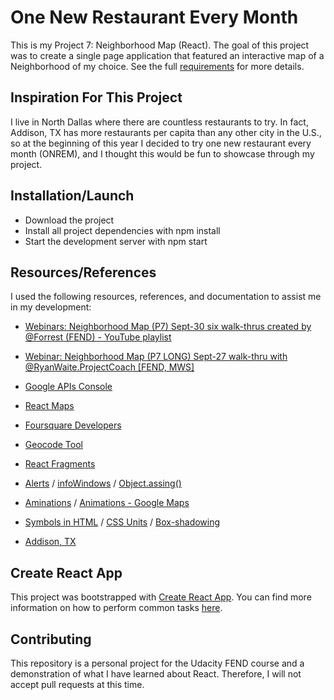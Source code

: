 # One New Restaurant Every Month

This is my Project 7: Neighborhood Map (React). The goal of this project was to create a single page application that featured an interactive map of a Neighborhood of my choice. See the full [requirements](https://review.udacity.com/#!/rubrics/1351/view) for more details.  

## Inspiration For This Project
I live in North Dallas where there are countless restaurants to try. In fact, Addison, TX has more restaurants per capita than any other city in the U.S., so at the beginning of this year I decided to try one new restaurant every month (ONREM), and I thought this would be fun to showcase through my project.

## Installation/Launch
* Download the project
* Install all project dependencies with npm install
* Start the development server with npm start

## Resources/References

I used the following resources, references, and documentation to assist me in my development:
* [Webinars: Neighborhood Map (P7) Sept-30 six walk-thrus created by @Forrest (FEND) - YouTube playlist](https://www.youtube.com/playlist?list=PL4rQq4MQP1crXuPtruu_eijgOUUXhcUCP)

* [Webinar: Neighborhood Map (P7 LONG) Sept-27 walk-thru with @RyanWaite.ProjectCoach [FEND, MWS]](https://www.youtube.com/watch?v=LvQe7xrUh7I&index=6&list=PLKC17wty6rS1XVZbRlWjYU0WVsIoJyO3s&t=0s)

* [Google APIs Console](https://console.developers.google.com)

* [React Maps](https://github.com/tomchentw/react-google-maps/blob/master/src/docs/configuration.md)

* [Foursquare Developers](https://developer.foursquare.com/docs/api/venues/search)

* [Geocode Tool](https://google-developers.appspot.com/maps/documentation/utils/geocoder/#place_id%3DChIJQVEMm_WdToYR0CmVaBzG4Ug)

* [React Fragments](https://reactjs.org/docs/fragments.html)

* [Alerts](https://www.w3schools.com/js/tryit.asp?filename=tryjs_alert2) / [infoWindows](https://developers.google.com/maps/documentation/javascript/infowindows#close) / [Object.assing()](https://developer.mozilla.org/en-US/docs/Web/JavaScript/Reference/Global_Objects/Object/assign)

* [Aminations](https://stackoverflow.com/questions/44729776/how-can-animation-be-added-to-markers-in-react-google-maps) / [Animations - Google Maps](https://developers.google.com/maps/documentation/javascript/examples/marker-animations)

* [Symbols in HTML](https://www.rapidtables.com/web/html/html-codes/html-code-tm.html) / [CSS Units](https://www.w3schools.com/cssref/css_units.asp) / [Box-shadowing](https://www.w3schools.com/cssref/tryit.asp?filename=trycss3_box-shadow)

* [Addison, TX](https://addisontexas.net/index.php?section=fast-facts)


## Create React App
This project was bootstrapped with [Create React App](https://github.com/facebook/create-react-app). You can find more information on how to perform common tasks
 [here](https://github.com/facebook/create-react-app/blob/master/packages/react-scripts/template/README.md).

 ## Contributing

 This repository is a personal project for the Udacity FEND course and a  demonstration of what I have learned about React. Therefore, I will not accept pull requests at this time.
